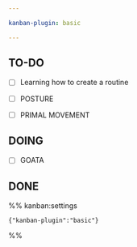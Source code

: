```yaml
---

kanban-plugin: basic

---
```


## TO-DO

- [ ] Learning how to create a routine
- [ ] POSTURE
- [ ] PRIMAL MOVEMENT


## DOING

- [ ] GOATA


## DONE





%% kanban:settings
```
{"kanban-plugin":"basic"}
```
%%